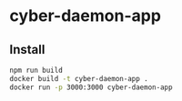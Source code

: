 # cyber-daemon-app

## Install

```bash
npm run build
docker build -t cyber-daemon-app .
docker run -p 3000:3000 cyber-daemon-app
```
